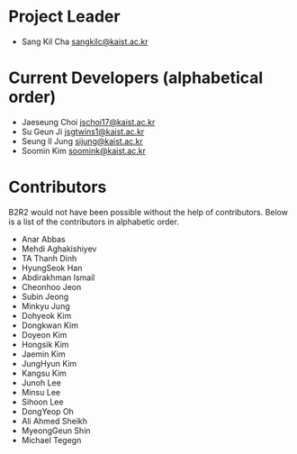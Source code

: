 # Project Leader
- Sang Kil Cha <sangkilc@kaist.ac.kr>

# Current Developers (alphabetical order)

- Jaeseung Choi <jschoi17@kaist.ac.kr>
- Su Geun Ji <jsgtwins1@kaist.ac.kr>
- Seung Il Jung <sijung@kaist.ac.kr>
- Soomin Kim <soomink@kaist.ac.kr>

# Contributors

B2R2 would not have been possible without the help of contributors. Below is
a list of the contributors in alphabetic order.

- Anar Abbas
- Mehdi Aghakishiyev
- TA Thanh Dinh
- HyungSeok Han
- Abdirakhman Ismail
- Cheonhoo Jeon
- Subin Jeong
- Minkyu Jung
- Dohyeok Kim
- Dongkwan Kim
- Doyeon Kim
- Hongsik Kim
- Jaemin Kim
- JungHyun Kim
- Kangsu Kim
- Junoh Lee
- Minsu Lee
- Sihoon Lee
- DongYeop Oh
- Ali Ahmed Sheikh
- MyeongGeun Shin
- Michael Tegegn
